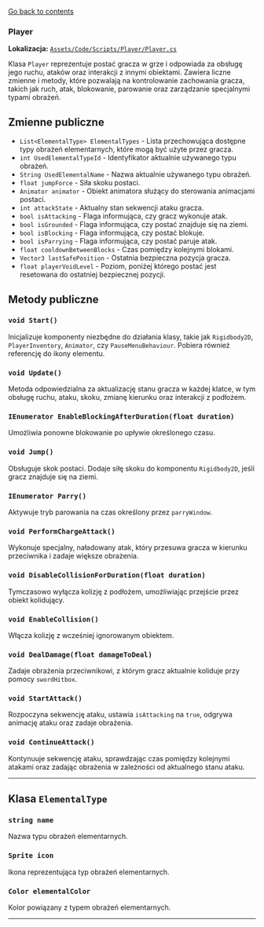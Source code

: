 ﻿[Go back to contents](../../../contents.md)

### Player

**Lokalizacja:** [`Assets/Code/Scripts/Player/Player.cs`](../../../../Assets/Code/Scripts/Entities/Player/Player.cs)


Klasa `Player` reprezentuje postać gracza w grze i odpowiada za obsługę jego ruchu, ataków oraz interakcji z innymi obiektami. Zawiera liczne zmienne i metody, które pozwalają na kontrolowanie zachowania gracza, takich jak ruch, atak, blokowanie, parowanie oraz zarządzanie specjalnymi typami obrażeń.

## Zmienne publiczne

- `List<ElementalType> ElementalTypes` - Lista przechowująca dostępne typy obrażeń elementarnych, które mogą być użyte przez gracza.
- `int UsedElementalTypeId` - Identyfikator aktualnie używanego typu obrażeń.
- `String UsedElementalName` - Nazwa aktualnie używanego typu obrażeń.
- `float jumpForce` - Siła skoku postaci.
- `Animator animator` - Obiekt animatora służący do sterowania animacjami postaci.
- `int attackState` - Aktualny stan sekwencji ataku gracza.
- `bool isAttacking` - Flaga informująca, czy gracz wykonuje atak.
- `bool isGrounded` - Flaga informująca, czy postać znajduje się na ziemi.
- `bool isBlocking` - Flaga informująca, czy postać blokuje.
- `bool isParrying` - Flaga informująca, czy postać paruje atak.
- `float cooldownBetweenBlocks` - Czas pomiędzy kolejnymi blokami.
- `Vector3 lastSafePosition` - Ostatnia bezpieczna pozycja gracza.
- `float playerVoidLevel` - Poziom, poniżej którego postać jest resetowana do ostatniej bezpiecznej pozycji.

## Metody publiczne

### `void Start()`
Inicjalizuje komponenty niezbędne do działania klasy, takie jak `Rigidbody2D`, `PlayerInventory`, `Animator`, czy `PauseMenuBehaviour`. Pobiera również referencję do ikony elementu.

### `void Update()`
Metoda odpowiedzialna za aktualizację stanu gracza w każdej klatce, w tym obsługę ruchu, ataku, skoku, zmianę kierunku oraz interakcji z podłożem.

### `IEnumerator EnableBlockingAfterDuration(float duration)`
Umożliwia ponowne blokowanie po upływie określonego czasu.

### `void Jump()`
Obsługuje skok postaci. Dodaje siłę skoku do komponentu `Rigidbody2D`, jeśli gracz znajduje się na ziemi.

### `IEnumerator Parry()`
Aktywuje tryb parowania na czas określony przez `parryWindow`.

### `void PerformChargeAttack()`
Wykonuje specjalny, naładowany atak, który przesuwa gracza w kierunku przeciwnika i zadaje większe obrażenia.

### `void DisableCollisionForDuration(float duration)`
Tymczasowo wyłącza kolizję z podłożem, umożliwiając przejście przez obiekt kolidujący.

### `void EnableCollision()`
Włącza kolizję z wcześniej ignorowanym obiektem.

### `void DealDamage(float damageToDeal)`
Zadaje obrażenia przeciwnikowi, z którym gracz aktualnie koliduje przy pomocy `swordHitbox`.

### `void StartAttack()`
Rozpoczyna sekwencję ataku, ustawia `isAttacking` na `true`, odgrywa animację ataku oraz zadaje obrażenia.

### `void ContinueAttack()`
Kontynuuje sekwencję ataku, sprawdzając czas pomiędzy kolejnymi atakami oraz zadając obrażenia w zależności od aktualnego stanu ataku.

---

## Klasa `ElementalType`

### `string name`
Nazwa typu obrażeń elementarnych.

### `Sprite icon`
Ikona reprezentująca typ obrażeń elementarnych.

### `Color elementalColor`
Kolor powiązany z typem obrażeń elementarnych.

---